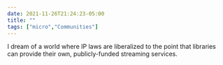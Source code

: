 ```yaml
---
date: 2021-11-26T21:24:23-05:00
title: ""
tags: ["micro","Communities"]
---
```

I dream of a world where IP laws are liberalized to the point that libraries can provide their own, publicly-funded streaming services.
